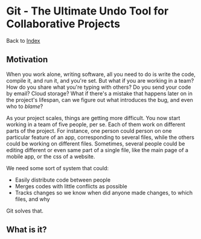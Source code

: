 Git - The Ultimate Undo Tool for Collaborative Projects
========================================================

Back to [Index](index.html#-markdown-markdown-html-)


Motivation
----------

When you work alone, writing software, all you need to do is write the code,
compile it, and run it, and you're set. But what if you are working in a team?
How do you share what you're typing with others? Do you send your code by email?
Cloud storage? What if there's a mistake that happens later on in the project's lifespan,
can we figure out what introduces the bug, and even who to _blame_?

As your project scales, things are getting more difficult. You now start working
in a team of five people, per se. Each of them work on different parts of the project.
For instance, one person could person on one particular feature of an app, corresponding
to several files, while the others could be working on different files. Sometimes, several
people could be editing different or even same part of a single file, like the main page of
a mobile app, or the css of a website.

We need some sort of system that could:
- Easily distribute code between people
- Merges codes with little conflicts as possible
- Tracks changes so we know when did anyone made changes, to which files, and why

Git solves that.

What is it?
-----------
